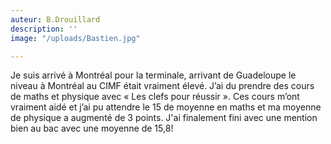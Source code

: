 ```yaml
---
auteur: B.Drouillard
description: ''
image: "/uploads/Bastien.jpg"

---
```

Je suis arrivé à Montréal pour la terminale, arrivant de Guadeloupe le niveau à Montréal au CIMF était vraiment élevé. J’ai du prendre des cours de maths et physique avec « Les clefs pour réussir ». Ces cours m’ont vraiment aidé et j’ai pu attendre le 15 de moyenne en maths et ma moyenne de physique a augmenté de 3 points. J'ai finalement fini avec une mention bien au bac avec une moyenne de 15,8!